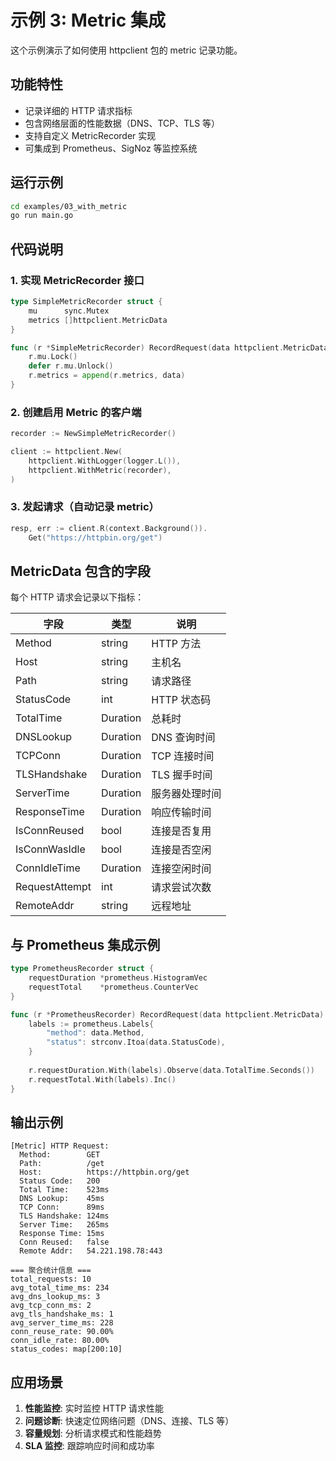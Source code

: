 # 示例 3: Metric 集成

这个示例演示了如何使用 httpclient 包的 metric 记录功能。

## 功能特性

- 记录详细的 HTTP 请求指标
- 包含网络层面的性能数据（DNS、TCP、TLS 等）
- 支持自定义 MetricRecorder 实现
- 可集成到 Prometheus、SigNoz 等监控系统

## 运行示例

```bash
cd examples/03_with_metric
go run main.go
```

## 代码说明

### 1. 实现 MetricRecorder 接口

```go
type SimpleMetricRecorder struct {
    mu      sync.Mutex
    metrics []httpclient.MetricData
}

func (r *SimpleMetricRecorder) RecordRequest(data httpclient.MetricData) {
    r.mu.Lock()
    defer r.mu.Unlock()
    r.metrics = append(r.metrics, data)
}
```

### 2. 创建启用 Metric 的客户端

```go
recorder := NewSimpleMetricRecorder()

client := httpclient.New(
    httpclient.WithLogger(logger.L()),
    httpclient.WithMetric(recorder),
)
```

### 3. 发起请求（自动记录 metric）

```go
resp, err := client.R(context.Background()).
    Get("https://httpbin.org/get")
```

## MetricData 包含的字段

每个 HTTP 请求会记录以下指标：

| 字段 | 类型 | 说明 |
|------|------|------|
| Method | string | HTTP 方法 |
| Host | string | 主机名 |
| Path | string | 请求路径 |
| StatusCode | int | HTTP 状态码 |
| TotalTime | Duration | 总耗时 |
| DNSLookup | Duration | DNS 查询时间 |
| TCPConn | Duration | TCP 连接时间 |
| TLSHandshake | Duration | TLS 握手时间 |
| ServerTime | Duration | 服务器处理时间 |
| ResponseTime | Duration | 响应传输时间 |
| IsConnReused | bool | 连接是否复用 |
| IsConnWasIdle | bool | 连接是否空闲 |
| ConnIdleTime | Duration | 连接空闲时间 |
| RequestAttempt | int | 请求尝试次数 |
| RemoteAddr | string | 远程地址 |

## 与 Prometheus 集成示例

```go
type PrometheusRecorder struct {
    requestDuration *prometheus.HistogramVec
    requestTotal    *prometheus.CounterVec
}

func (r *PrometheusRecorder) RecordRequest(data httpclient.MetricData) {
    labels := prometheus.Labels{
        "method": data.Method,
        "status": strconv.Itoa(data.StatusCode),
    }
    
    r.requestDuration.With(labels).Observe(data.TotalTime.Seconds())
    r.requestTotal.With(labels).Inc()
}
```

## 输出示例

```
[Metric] HTTP Request:
  Method:        GET
  Path:          /get
  Host:          https://httpbin.org/get
  Status Code:   200
  Total Time:    523ms
  DNS Lookup:    45ms
  TCP Conn:      89ms
  TLS Handshake: 124ms
  Server Time:   265ms
  Response Time: 15ms
  Conn Reused:   false
  Remote Addr:   54.221.198.78:443

=== 聚合统计信息 ===
total_requests: 10
avg_total_time_ms: 234
avg_dns_lookup_ms: 3
avg_tcp_conn_ms: 2
avg_tls_handshake_ms: 1
avg_server_time_ms: 228
conn_reuse_rate: 90.00%
conn_idle_rate: 80.00%
status_codes: map[200:10]
```

## 应用场景

1. **性能监控**: 实时监控 HTTP 请求性能
2. **问题诊断**: 快速定位网络问题（DNS、连接、TLS 等）
3. **容量规划**: 分析请求模式和性能趋势
4. **SLA 监控**: 跟踪响应时间和成功率

